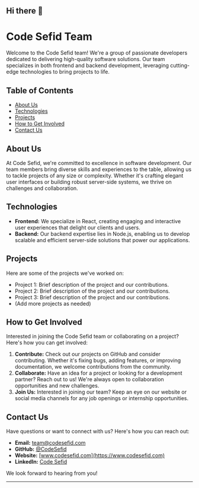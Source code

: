 ## Hi there 👋

<!--
Welcome to the code sefid team 🤝👨‍💻.

We are a complete team that works on different projects from big to small.

Our team is divided into two groups: Frontend😎 & Backend👽 .
-->
# Code Sefid Team

Welcome to the Code Sefid team! We're a group of passionate developers dedicated to delivering high-quality software solutions. Our team specializes in both frontend and backend development, leveraging cutting-edge technologies to bring projects to life.

## Table of Contents

- [About Us](#about-us)
- [Technologies](#technologies)
- [Projects](#projects)
- [How to Get Involved](#how-to-get-involved)
- [Contact Us](#contact-us)

## About Us

At Code Sefid, we're committed to excellence in software development. Our team members bring diverse skills and experiences to the table, allowing us to tackle projects of any size or complexity. Whether it's crafting elegant user interfaces or building robust server-side systems, we thrive on challenges and collaboration.

## Technologies

- **Frontend:** We specialize in React, creating engaging and interactive user experiences that delight our clients and users.
- **Backend:** Our backend expertise lies in Node.js, enabling us to develop scalable and efficient server-side solutions that power our applications.

## Projects

Here are some of the projects we've worked on:

- Project 1: Brief description of the project and our contributions.
- Project 2: Brief description of the project and our contributions.
- Project 3: Brief description of the project and our contributions.
- (Add more projects as needed)

## How to Get Involved

Interested in joining the Code Sefid team or collaborating on a project? Here's how you can get involved:

1. **Contribute:** Check out our projects on GitHub and consider contributing. Whether it's fixing bugs, adding features, or improving documentation, we welcome contributions from the community.
2. **Collaborate:** Have an idea for a project or looking for a development partner? Reach out to us! We're always open to collaboration opportunities and new challenges.
3. **Join Us:** Interested in joining our team? Keep an eye on our website or social media channels for any job openings or internship opportunities.

## Contact Us

Have questions or want to connect with us? Here's how you can reach out:

- **Email:** [team@codesefid.com](mailto:team@codesefid.com)
- **GitHub:** [@CodeSefid](https://github.com/CodeSefid)
- **Website:** [www.codesefid.com](https://www.codesefid.com)
- **LinkedIn:** [Code Sefid](https://www.linkedin.com/company/codesefid)

We look forward to hearing from you!

****


